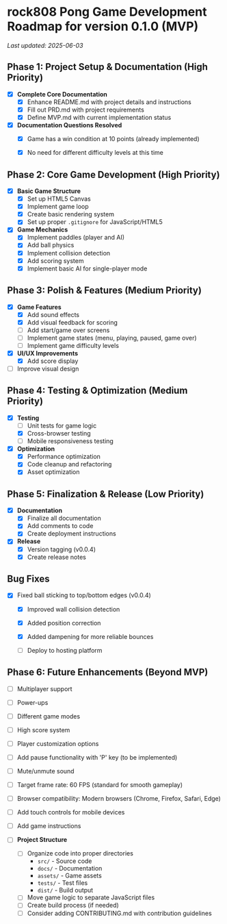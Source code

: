 # rock808 Pong Game Development Roadmap for version 0.1.0 (MVP)

*Last updated: 2025-06-03*

## Phase 1: Project Setup & Documentation (High Priority)
- [x] **Complete Core Documentation**
  - [x] Enhance README.md with project details and instructions
  - [x] Fill out PRD.md with project requirements
  - [x] Define MVP.md with current implementation status

- [x] **Documentation Questions Resolved**
  - [x] Game has a win condition at 10 points (already implemented)
  - [x] No need for different difficulty levels at this time


## Phase 2: Core Game Development (High Priority)
- [x] **Basic Game Structure**
  - [x] Set up HTML5 Canvas
  - [x] Implement game loop
  - [x] Create basic rendering system
  - [x] Set up proper `.gitignore` for JavaScript/HTML5

- [x] **Game Mechanics**
  - [x] Implement paddles (player and AI)
  - [x] Add ball physics
  - [x] Implement collision detection
  - [x] Add scoring system
  - [x] Implement basic AI for single-player mode

## Phase 3: Polish & Features (Medium Priority)
- [x] **Game Features**
  - [x] Add sound effects
  - [x] Add visual feedback for scoring
  - [ ] Add start/game over screens
  - [ ] Implement game states (menu, playing, paused, game over)
  - [ ] Implement game difficulty levels

- [x] **UI/UX Improvements**
  - [x] Add score display
- [ ] Improve visual design

## Phase 4: Testing & Optimization (Medium Priority)
- [x] **Testing**
  - [ ] Unit tests for game logic
  - [x] Cross-browser testing
  - [ ] Mobile responsiveness testing

- [x] **Optimization**
  - [x] Performance optimization
  - [x] Code cleanup and refactoring
  - [x] Asset optimization

## Phase 5: Finalization & Release (Low Priority)
- [x] **Documentation**
  - [x] Finalize all documentation
  - [x] Add comments to code
  - [x] Create deployment instructions

- [x] **Release**
  - [x] Version tagging (v0.0.4)
  - [x] Create release notes

## Bug Fixes
- [x] Fixed ball sticking to top/bottom edges (v0.0.4)
  - [x] Improved wall collision detection
  - [x] Added position correction
  - [x] Added dampening for more reliable bounces
  - [ ] Deploy to hosting platform


## Phase 6: Future Enhancements (Beyond MVP)
- [ ] Multiplayer support
- [ ] Power-ups
- [ ] Different game modes
- [ ] High score system
- [ ] Player customization options
- [ ] Add pause functionality with 'P' key (to be implemented)
- [ ] Mute/unmute sound
- [ ] Target frame rate: 60 FPS (standard for smooth gameplay)
- [ ] Browser compatibility: Modern browsers (Chrome, Firefox, Safari, Edge)
- [ ] Add touch controls for mobile devices
- [ ] Add game instructions

- [ ] **Project Structure**
  - [ ] Organize code into proper directories
    - `src/` - Source code
    - `docs/` - Documentation
    - `assets/` - Game assets
    - `tests/` - Test files
    - `dist/` - Build output
  - [ ] Move game logic to separate JavaScript files
  - [ ] Create build process (if needed)
  - [ ] Consider adding CONTRIBUTING.md with contribution guidelines
